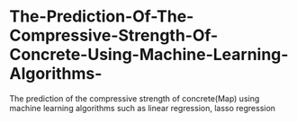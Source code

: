 # The-Prediction-Of-The-Compressive-Strength-Of-Concrete-Using-Machine-Learning-Algorithms-
The prediction of the compressive strength of concrete(Map) using machine learning algorithms such as linear regression, lasso regression
